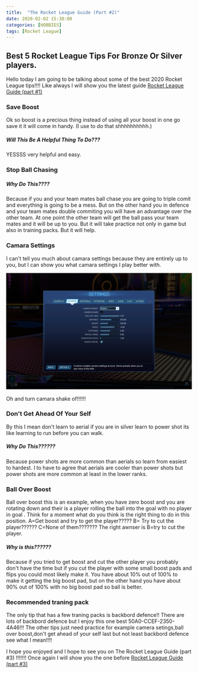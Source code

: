 ```yaml
---
title:  "The Rocket League Guide (Part #2)"
date: 2020-02-02 15:30:00
categories: [HOBBIES]
tags: [Rocket League]
---
```


## Best 5 Rocket League Tips For Bronze Or Silver players.
Hello today I am going to be talking about some of the best 2020 Rocket League tips!!!!
 Like always I will show you the latest guide [Rocket League Guide (part #1)](https://adrianrubio.org/posts/The_Rocket_League_Guide_part_1/)
### Save Boost
Ok so boost is a precious thing instead of using all your boost in one go save it it will come in handy.
(I use to do that shhhhhhhhhh.)
##### Will This Be A Helpful Thing To Do???
YESSSS very helpful and easy.

### Stop Ball Chasing
##### Why Do This????
Because if you and your team mates ball chase you are going to triple comit and everything is going to be a mess.
But on the other hand you in defence and your team mates double commiting you will have an advantage over the other team.
At one point the other team will get the ball pass your team mates and it will be up to you.
But it will take practice not only in game but also in training packs.
But it will help.

### Camara Settings
I can't tell you much about camara settings because they are entirely up to you, but I can show you what camara settings I play better with.

![My camera settings](/assets/img/adrian-camera-settings.png)

Oh and turn camara shake of!!!!!!

### Don't Get Ahead Of Your Self
By this I mean don't learn to aerial if you are in silver learn to power shot its like learning to run before you can walk.
##### Why Do This??????
Because power shots are more common than aerials so learn from easiest to hardest.
I to have to agree that aerials are cooler than power shots but power shots are more common at least in the lower ranks.

### Ball Over Boost
Ball over boost this is an example, when you have zero boost and you are rotating down and their is a player rolling the ball into the goal with no player in goal .
Think for a moment what do you think is the right thing to do in this position.
A=Get boost and try to get the player?????
B=  Try to cut the player?????? 
C=None of them???????
The right awnser is B=try to cut the player.
##### Why is this??????
Because if you tried to get boost and cut the other player you probably don't have the time but if you cut the player with some small boost pads and flips you could most likely make it. 
You have about 10% out of 100% to make it getting the big boost pad, but on the other hand you have about 90% out of 100% with no big boost pad so ball is better.

### Recommended traning pack

The only tip that has a few traning packs is backbord defence!!
There are lots of backbord defence but I enjoy this one best 50A0-CCEF-2350-4A46!!!
The other tips just need practice for example camera setings,ball over boost,don't get ahead of your self last but not least backbord defence see what I mean!!!!

I hope you enjoyed and I hope to see you on The Rocket League Guide (part #3) !!!!!!!
Once again I will show you the one before  [Rocket League Guide (part #3)](https://adrianrubio.org/posts/The_Rocket_League_Guide_part_3/)
